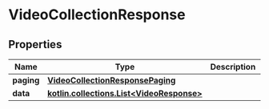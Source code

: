 
# VideoCollectionResponse

## Properties
Name | Type | Description | Notes
------------ | ------------- | ------------- | -------------
**paging** | [**VideoCollectionResponsePaging**](VideoCollectionResponsePaging.md) |  | 
**data** | [**kotlin.collections.List&lt;VideoResponse&gt;**](VideoResponse.md) |  | 



